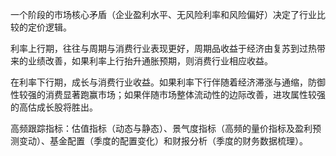 一个阶段的市场核心矛盾（企业盈利水平、无风险利率和风险偏好）决定了行业比较的定价逻辑。

利率上行期，往往与周期与消费行业表现更好，周期品收益于经济由复苏到过热带来的业绩改善，如果利率上行抬升通胀预期，则消费行业相应收益。

在利率下行期，成长与消费行业收益。如果利率下行伴随着经济滞涨与通缩，防御性较强的消费显著跑赢市场；如果伴随市场整体流动性的边际改善，进攻属性较强的高估成长股将胜出。

高频跟踪指标：估值指标（动态与静态）、景气度指标（高频的量价指标及盈利预测变动）、基金配置（季度的配置变化）和财报分析（季度的财务数据梳理）。

